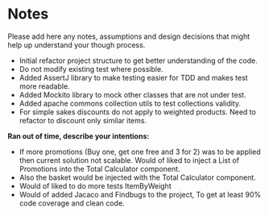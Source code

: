 # Notes

Please add here any notes, assumptions and design decisions that might help up understand your though process.
- Initial refactor project structure to get better understanding of the code.
- Do not modify existing test where possible.
- Added AssertJ library to make testing easier for TDD and makes test more readable.
- Added Mockito library to mock other classes that are not under test.
- Added apache commons collection utils to test collections validity.
- For simple sakes discounts do not apply to weighted products. Need to refactor to discount only similar items.

__Ran out of time, describe your intentions:__
 - If more promotions (Buy one, get one free and 3 for 2) was to be applied then current solution not scalable. Would of liked to inject a List of Promotions into the Total Calculator component. 
 - Also the basket would be injected with the Total Calculator component.  
 - Would of liked to do more tests ItemByWeight 
 - Would of added Jacaco and Findbugs to the project, To get at least 90% code coverage and clean code.
 